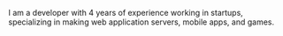 I am a developer with 4 years of experience working in startups, specializing in making web application servers, mobile apps, and games.
